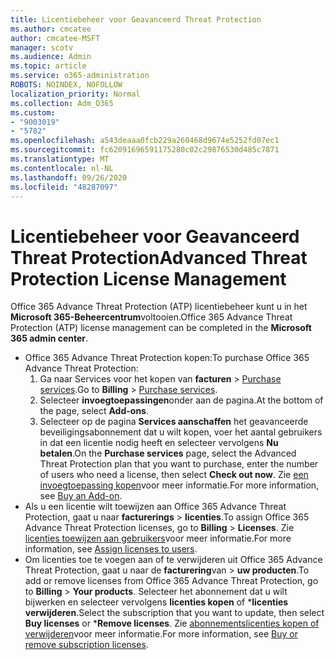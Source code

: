 ```yaml
---
title: Licentiebeheer voor Geavanceerd Threat Protection
ms.author: cmcatee
author: cmcatee-MSFT
manager: scotv
ms.audience: Admin
ms.topic: article
ms.service: o365-administration
ROBOTS: NOINDEX, NOFOLLOW
localization_priority: Normal
ms.collection: Adm_O365
ms.custom:
- "9003019"
- "5782"
ms.openlocfilehash: a543deaaa0fcb229a260468d9674e5252fd07ec1
ms.sourcegitcommit: fc62091696591175280c02c29876530d485c7871
ms.translationtype: MT
ms.contentlocale: nl-NL
ms.lasthandoff: 09/26/2020
ms.locfileid: "48287097"
---
```

# <a name="advanced-threat-protection-license-management"></a><span data-ttu-id="60c3b-102">Licentiebeheer voor Geavanceerd Threat Protection</span><span class="sxs-lookup"><span data-stu-id="60c3b-102">Advanced Threat Protection License Management</span></span>

<span data-ttu-id="60c3b-103">Office 365 Advance Threat Protection (ATP) licentiebeheer kunt u in het  **Microsoft 365-Beheercentrum**voltooien.</span><span class="sxs-lookup"><span data-stu-id="60c3b-103">Office 365 Advance Threat Protection (ATP) license management can be completed in the  **Microsoft 365 admin center**.</span></span>

- <span data-ttu-id="60c3b-104">Office 365 Advance Threat Protection kopen:</span><span class="sxs-lookup"><span data-stu-id="60c3b-104">To purchase Office 365 Advance Threat Protection:</span></span>
    1. <span data-ttu-id="60c3b-105">Ga naar Services voor het kopen van **facturen**  >  [Purchase services](https://go.microsoft.com/fwlink/p/?linkid=868433).</span><span class="sxs-lookup"><span data-stu-id="60c3b-105">Go to **Billing** > [Purchase services](https://go.microsoft.com/fwlink/p/?linkid=868433).</span></span>
    2. <span data-ttu-id="60c3b-106">Selecteer **invoegtoepassingen**onder aan de pagina.</span><span class="sxs-lookup"><span data-stu-id="60c3b-106">At the bottom of the page, select **Add-ons**.</span></span>
    3. <span data-ttu-id="60c3b-107">Selecteer op de pagina **Services aanschaffen** het geavanceerde beveiligingsabonnement dat u wilt kopen, voer het aantal gebruikers in dat een licentie nodig heeft en selecteer vervolgens **Nu betalen**.</span><span class="sxs-lookup"><span data-stu-id="60c3b-107">On the **Purchase services** page, select the Advanced Threat Protection plan that you want to purchase, enter the number of users who need a license, then select **Check out now**.</span></span> <span data-ttu-id="60c3b-108">Zie [een invoegtoepassing kopen](https://docs.microsoft.com/microsoft-365/commerce/buy-or-edit-an-add-on)voor meer informatie.</span><span class="sxs-lookup"><span data-stu-id="60c3b-108">For more information, see [Buy an Add-on](https://docs.microsoft.com/microsoft-365/commerce/buy-or-edit-an-add-on).</span></span>
- <span data-ttu-id="60c3b-109">Als u een licentie wilt toewijzen aan Office 365 Advance Threat Protection, gaat u naar **facturerings**  >  **licenties**.</span><span class="sxs-lookup"><span data-stu-id="60c3b-109">To assign Office 365 Advance Threat Protection licenses, go to **Billing** > **Licenses**.</span></span> <span data-ttu-id="60c3b-110">Zie [licenties toewijzen aan gebruikers](https://docs.microsoft.com/microsoft-365/admin/manage/assign-licenses-to-users)voor meer informatie.</span><span class="sxs-lookup"><span data-stu-id="60c3b-110">For more information, see [Assign licenses to users](https://docs.microsoft.com/microsoft-365/admin/manage/assign-licenses-to-users).</span></span>
- <span data-ttu-id="60c3b-111">Om licenties toe te voegen aan of te verwijderen uit Office 365 Advance Threat Protection, gaat u naar de **facturering**van  >  **uw producten**.</span><span class="sxs-lookup"><span data-stu-id="60c3b-111">To add or remove licenses from Office 365 Advance Threat Protection, go to **Billing** > **Your products**.</span></span> <span data-ttu-id="60c3b-112">Selecteer het abonnement dat u wilt bijwerken en selecteer vervolgens **licenties kopen** of \***licenties verwijderen**.</span><span class="sxs-lookup"><span data-stu-id="60c3b-112">Select the subscription that you want to update, then select **Buy licenses** or \***Remove licenses**.</span></span> <span data-ttu-id="60c3b-113">Zie [abonnementslicenties kopen of verwijderen](https://docs.microsoft.com/microsoft-365/commerce/licenses/buy-licenses)voor meer informatie.</span><span class="sxs-lookup"><span data-stu-id="60c3b-113">For more information, see [Buy or remove subscription licenses](https://docs.microsoft.com/microsoft-365/commerce/licenses/buy-licenses).</span></span>